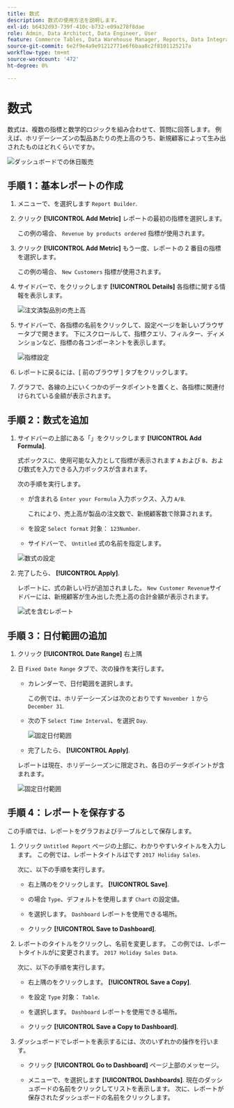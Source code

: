 ```yaml
---
title: 数式
description: 数式の使用方法を説明します。
exl-id: b6432d93-739f-410c-b732-e09a278f8dae
role: Admin, Data Architect, Data Engineer, User
feature: Commerce Tables, Data Warehouse Manager, Reports, Data Integration
source-git-commit: 6e2f9e4a9e91212771e6f6baa8c2f8101125217a
workflow-type: tm+mt
source-wordcount: '472'
ht-degree: 0%

---
```


# 数式

数式は、複数の指標と数学的ロジックを組み合わせて、質問に回答します。 例えば、ホリデーシーズンの製品あたりの売上高のうち、新規顧客によって生み出されたものはどれくらいですか。

![ダッシュボードでの休日販売](../../assets/magento-bi-report-builder-revenue-by-products-formula-report-holiday-sales-dashboard.png)

## 手順 1：基本レポートの作成

1. メニューで、を選択します `Report Builder`.

1. クリック **[!UICONTROL Add Metric]** レポートの最初の指標を選択します。

   この例の場合、 `Revenue by products ordered` 指標が使用されます。

1. クリック **[!UICONTROL Add Metric]** もう一度、レポートの 2 番目の指標を選択します。

   この例の場合、 `New Customers` 指標が使用されます。

1. サイドバーで、をクリックします **[!UICONTROL Details]** 各指標に関する情報を表示します。

   ![注文済製品別の売上高](../../assets/magento-bi-report-builder-revenue-by-products.png)

1. サイドバーで、各指標の名前をクリックして、設定ページを新しいブラウザータブで開きます。 下にスクロールして、指標クエリ、フィルター、ディメンションなど、指標の各コンポーネントを表示します。

   ![指標設定](../../assets/magento-bi-report-builder-revenue-by-products-metric-detail.png)

1. レポートに戻るには、[ 前のブラウザ ] タブをクリックします。

1. グラフで、各線の上にいくつかのデータポイントを置くと、各指標に関連付けられている金額が表示されます。

## 手順 2：数式を追加

1. サイドバーの上部にある「」をクリックします **[!UICONTROL Add Formula]**.

   式ボックスに、使用可能な入力として指標が表示されます `A` および `B`、および数式を入力できる入力ボックスが含まれます。

   次の手順を実行します。

   * が含まれる `Enter your Formula` 入力ボックス、入力 `A/B`.

     これにより、売上高が製品の注文数で、新規顧客数で除算されます。

   * を設定 `Select format` 対象： `123Number`.

   * サイドバーで、 `Untitled` 式の名前を指定します。

   ![数式の設定](../../assets/magento-bi-report-builder-revenue-by-products-add-formula-detail.png)

1. 完了したら、 **[!UICONTROL Apply]**.

   レポートに、式の新しい行が追加されました。 `New Customer Revenue`サイドバーには、新規顧客が生み出した売上高の合計金額が表示されます。

   ![式を含むレポート](../../assets/magento-bi-report-builder-revenue-by-products-formula-report.png)

## 手順 3：日付範囲の追加

1. クリック **[!UICONTROL Date Range]** 右上隅

1. 日 `Fixed Date Range` タブで、次の操作を実行します。

   * カレンダーで、日付範囲を選択します。

     この例では、ホリデーシーズンは次のとおりです `November 1` から `December 31`.

   * 次の下 `Select Time Interval`、を選択 `Day`.

     ![固定日付範囲](../../assets/magento-bi-report-builder-revenue-by-products-formula-report-fixed-date-range.png)

   * 完了したら、 **[!UICONTROL Apply]**.

   レポートは現在、ホリデーシーズンに限定され、各日のデータポイントが含まれます。

   ![固定日付範囲](../../assets/magento-bi-report-builder-revenue-by-products-formula-report-fixed-date-range-report.png)

## 手順 4：レポートを保存する

この手順では、レポートをグラフおよびテーブルとして保存します。

1. クリック `Untitled Report` ページの上部に、わかりやすいタイトルを入力します。 この例では、レポートタイトルはです `2017 Holiday Sales`.

   次に、以下の手順を実行します。

   * 右上隅のをクリックします。 **[!UICONTROL Save]**.

   * の場合 `Type`、デフォルトを使用します `Chart` の設定値。

   * を選択します。 `Dashboard` レポートを使用できる場所。

   * クリック **[!UICONTROL Save to Dashboard]**.

1. レポートのタイトルをクリックし、名前を変更します。 この例では、レポートタイトルがに変更されます。 `2017 Holiday Sales Data`.

   次に、以下の手順を実行します。

   * 右上隅のをクリックします。 **[!UICONTROL Save a Copy]**.

   * を設定 `Type` 対象： `Table`.

   * を選択します。 `Dashboard` レポートを使用できる場所。

   * クリック **[!UICONTROL Save a Copy to Dashboard]**.

1. ダッシュボードでレポートを表示するには、次のいずれかの操作を行います。

   * クリック **[!UICONTROL Go to Dashboard]** ページ上部のメッセージ。

   * メニューで、を選択します **[!UICONTROL Dashboards]**. 現在のダッシュボードの名前をクリックしてリストを表示します。 次に、レポートが保存されたダッシュボードの名前をクリックします。
